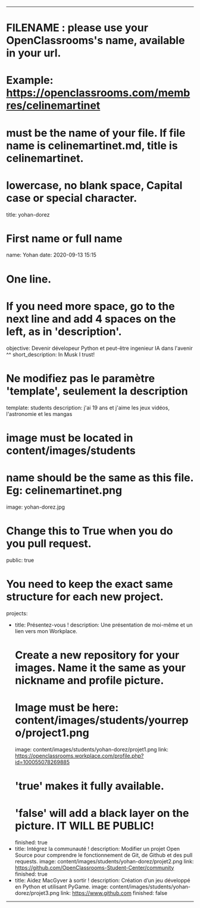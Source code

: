 ---

# FILENAME : please use your OpenClassrooms's name, available in your url.
# Example: https://openclassrooms.com/membres/celinemartinet
# must be the name of your file. If file name is celinemartinet.md, title is celinemartinet.
# lowercase, no blank space, Capital case or special character.
title: yohan-dorez

# First name or full name
name: Yohan
date: 2020-09-13 15:15

# One line.
# If you need more space, go to the next line and add 4 spaces on the left, as in 'description'.
objective: Devenir dévelopeur Python et peut-être ingenieur IA dans l'avenir ^^
short_description: In Musk I trust!

# Ne modifiez pas le paramètre 'template', seulement la description
template: students
description:
    j'ai 19 ans et j'aime les jeux vidéos, l'astronomie et les mangas
    

# image must be located in content/images/students
# name should be the same as this file. Eg: celinemartinet.png
image: yohan-dorez.jpg

# Change this to True when you do you pull request.
public: true

# You need to keep the exact same structure for each new project.
projects:
  - title: Présentez-vous !
    description: Une présentation de moi-même et un lien vers mon Workplace.
    # Create a new repository for your images. Name it the same as your nickname and profile picture.
    # Image must be here: content/images/students/yourrepo/project1.png
    image: content/images/students/yohan-dorez/projet1.png
    link: https://openclassrooms.workplace.com/profile.php?id=100055078269885
    # 'true' makes it fully available.
    # 'false' will add a black layer on the picture. IT WILL BE PUBLIC!
    finished: true
  - title: Intégrez la communauté !
    description: Modifier un projet Open Source pour comprendre le fonctionnement de Git, de Github et des pull requests. 
    image: content/images/students/yohan-dorez/projet2.png
    link: https://github.com/OpenClassrooms-Student-Center/community
    finished: true
  - title: Aidez MacGyver à sortir !
    description: Création d’un jeu développé en Python et utilisant PyGame.
    image: content/images/students/yohan-dorez/projet3.png
    link: https://www.github.com
    finished: false
---